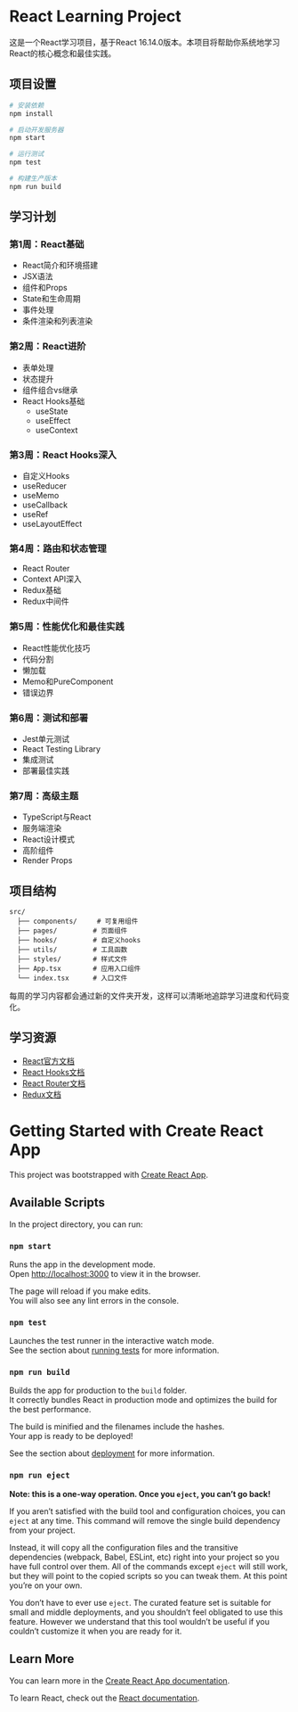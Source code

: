 # React Learning Project

这是一个React学习项目，基于React 16.14.0版本。本项目将帮助你系统地学习React的核心概念和最佳实践。

## 项目设置

```bash
# 安装依赖
npm install

# 启动开发服务器
npm start

# 运行测试
npm test

# 构建生产版本
npm run build
```

## 学习计划

### 第1周：React基础
- React简介和环境搭建
- JSX语法
- 组件和Props
- State和生命周期
- 事件处理
- 条件渲染和列表渲染

### 第2周：React进阶
- 表单处理
- 状态提升
- 组件组合vs继承
- React Hooks基础
  - useState
  - useEffect
  - useContext

### 第3周：React Hooks深入
- 自定义Hooks
- useReducer
- useMemo
- useCallback
- useRef
- useLayoutEffect

### 第4周：路由和状态管理
- React Router
- Context API深入
- Redux基础
- Redux中间件

### 第5周：性能优化和最佳实践
- React性能优化技巧
- 代码分割
- 懒加载
- Memo和PureComponent
- 错误边界

### 第6周：测试和部署
- Jest单元测试
- React Testing Library
- 集成测试
- 部署最佳实践

### 第7周：高级主题
- TypeScript与React
- 服务端渲染
- React设计模式
- 高阶组件
- Render Props

## 项目结构
```
src/
  ├── components/     # 可复用组件
  ├── pages/         # 页面组件
  ├── hooks/         # 自定义hooks
  ├── utils/         # 工具函数
  ├── styles/        # 样式文件
  ├── App.tsx        # 应用入口组件
  └── index.tsx      # 入口文件
```

每周的学习内容都会通过新的文件夹开发，这样可以清晰地追踪学习进度和代码变化。

## 学习资源
- [React官方文档](https://legacy.reactjs.org/docs/getting-started.html)
- [React Hooks文档](https://legacy.reactjs.org/docs/hooks-intro.html)
- [React Router文档](https://reactrouter.com/)
- [Redux文档](https://redux.js.org/)

# Getting Started with Create React App

This project was bootstrapped with [Create React App](https://github.com/facebook/create-react-app).

## Available Scripts

In the project directory, you can run:

### `npm start`

Runs the app in the development mode.\
Open [http://localhost:3000](http://localhost:3000) to view it in the browser.

The page will reload if you make edits.\
You will also see any lint errors in the console.

### `npm test`

Launches the test runner in the interactive watch mode.\
See the section about [running tests](https://facebook.github.io/create-react-app/docs/running-tests) for more information.

### `npm run build`

Builds the app for production to the `build` folder.\
It correctly bundles React in production mode and optimizes the build for the best performance.

The build is minified and the filenames include the hashes.\
Your app is ready to be deployed!

See the section about [deployment](https://facebook.github.io/create-react-app/docs/deployment) for more information.

### `npm run eject`

**Note: this is a one-way operation. Once you `eject`, you can’t go back!**

If you aren’t satisfied with the build tool and configuration choices, you can `eject` at any time. This command will remove the single build dependency from your project.

Instead, it will copy all the configuration files and the transitive dependencies (webpack, Babel, ESLint, etc) right into your project so you have full control over them. All of the commands except `eject` will still work, but they will point to the copied scripts so you can tweak them. At this point you’re on your own.

You don’t have to ever use `eject`. The curated feature set is suitable for small and middle deployments, and you shouldn’t feel obligated to use this feature. However we understand that this tool wouldn’t be useful if you couldn’t customize it when you are ready for it.

## Learn More

You can learn more in the [Create React App documentation](https://facebook.github.io/create-react-app/docs/getting-started).

To learn React, check out the [React documentation](https://reactjs.org/).
